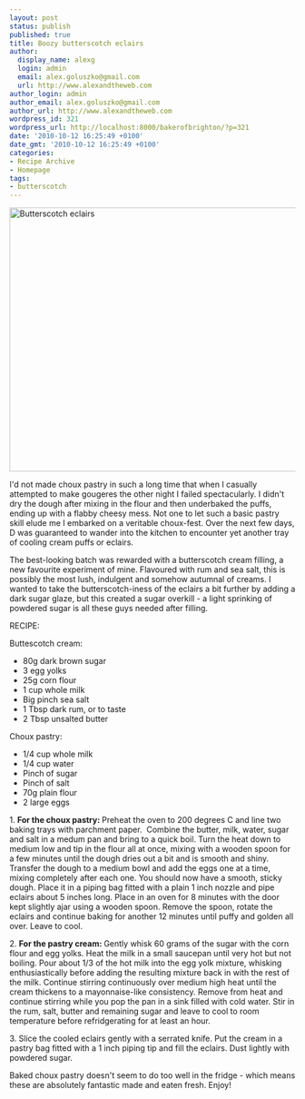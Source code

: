 ```yaml
---
layout: post
status: publish
published: true
title: Boozy butterscotch eclairs
author:
  display_name: alexg
  login: admin
  email: alex.goluszko@gmail.com
  url: http://www.alexandtheweb.com
author_login: admin
author_email: alex.goluszko@gmail.com
author_url: http://www.alexandtheweb.com
wordpress_id: 321
wordpress_url: http://localhost:8000/bakerofbrighton/?p=321
date: '2010-10-12 16:25:49 +0100'
date_gmt: '2010-10-12 16:25:49 +0100'
categories:
- Recipe Archive
- Homepage
tags:
- butterscotch
---
```

<p><a href="http://localhost:8000/bakerofbrighton/wp-content/uploads/2010/10/IMG_3075-copy.jpg"><img class="alignnone size-medium wp-image-331" title="Butterscotch eclairs" src="http://localhost:8000/bakerofbrighton/wp-content/uploads/2010/10/IMG_3075-copy-620x465.jpg" alt="Butterscotch eclairs" width="620" height="465" /></a></p>
<p>I'd not made choux pastry in such a long time that when I casually attempted to make gougeres the other night I failed spectacularly. I didn't dry the dough after mixing in the flour and then underbaked the puffs, ending up with a flabby cheesy mess. Not one to let such a basic pastry skill elude me I embarked on a veritable choux-fest. Over the next few days, D was guaranteed to wander into the kitchen to encounter yet another tray of cooling cream puffs or eclairs.</p>
<p>The best-looking batch was rewarded with a butterscotch cream filling, a new favourite experiment of mine. Flavoured with rum and sea salt, this is possibly the most lush, indulgent and somehow autumnal of creams. I wanted to take the butterscotch-iness of the eclairs a bit further by adding a dark sugar glaze, but this created a sugar overkill - a light sprinking of powdered sugar is all these guys needed after filling.</p>
<p>RECIPE:</p>
<p>Buttescotch cream:</p>
<ul>
<li>80g dark brown sugar</li>
<li>3 egg yolks</li>
<li>25g corn flour</li>
<li>1 cup whole milk</li>
<li>Big pinch sea salt</li>
<li>1 Tbsp dark rum, or to taste</li>
<li>2 Tbsp unsalted butter</li>
</ul>
<p>Choux pastry:</p>
<ul>
<li>1/4 cup whole milk</li>
<li>1/4 cup water</li>
<li>Pinch of sugar</li>
<li>Pinch of salt</li>
<li>70g plain flour</li>
<li>2 large eggs</li>
</ul>
<p>1. <strong>For the choux pastry: </strong>Preheat the oven to 200 degrees C and line two baking trays with parchment paper.  Combine the butter, milk, water, sugar<br />
and salt in a medum pan and bring to a quick boil. Turn the heat down to medium low and tip in the flour all at once, mixing with a wooden spoon for a few minutes until the dough dries out a bit and is smooth and shiny. Transfer the dough to a medium bowl and add the eggs one at a time, mixing completely after each one. You should now have a smooth, sticky dough. Place it in a piping bag fitted with a plain 1 inch nozzle and pipe eclairs about 5 inches long. Place in an oven for 8 minutes with the door kept slightly ajar using a wooden spoon. Remove the spoon, rotate the eclairs and continue baking for another 12 minutes until puffy and golden all over. Leave to cool.</p>
<p>2. <strong>For the pastry cream: </strong>Gently whisk 60 grams of the sugar with the corn flour and egg yolks. Heat the milk in a small saucepan until very hot but not boiling. Pour about 1/3 of the hot milk into the egg yolk mixture, whisking enthusiastically before adding the resulting mixture back in with the rest of the milk. Continue stirring continuously over medium high heat until the cream thickens to a mayonnaise-like consistency. Remove from heat and continue stirring while you pop the pan in a sink filled with cold water. Stir in the rum, salt, butter and remaining sugar and leave to cool to room temperature before refridgerating for at least an hour.</p>
<p>3. Slice the cooled eclairs gently with a serrated knife. Put the cream in a pastry bag fitted with a 1 inch piping tip and fill the eclairs. Dust lightly with powdered sugar.</p>
<p>Baked choux pastry doesn't seem to do too well in the fridge - which means these are absolutely fantastic made and eaten fresh. Enjoy!</p>
